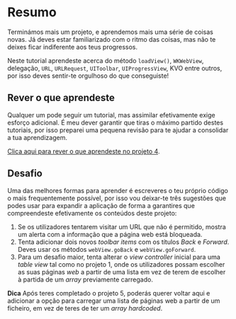 # Resumo

<!-- YOUTUBE: V0srN0ym4mA -->

Terminámos mais um projeto, e aprendemos mais uma série de coisas novas. Já deves estar familiarizado com o ritmo das coisas, mas não te deixes ficar indiferente aos teus progressos.

Neste tutorial aprendeste acerca do método `loadView()`, `WKWebView`, delegação, `URL`, `URLRequest`, `UIToolbar`, `UIProgressView`, KVO entre outros, por isso deves sentir-te orgulhoso do que conseguiste!


## Rever o que aprendeste

Qualquer um pode seguir um tutorial, mas assimilar efetivamente exige esforço adicional. É meu dever garantir que tiras o máximo partido destes tutoriais, por isso preparei uma pequena revisão para te ajudar a consolidar a tua aprendizagem.

[Clica aqui para rever o que aprendeste no projeto 4](/review/hws/project-4-easy-browser).

## Desafio

Uma das melhores formas para aprender é escreveres o teu próprio código o mais frequentemente possível, por isso vou deixar-te três sugestões que podes usar para expandir a aplicação de forma a  garantires que compreendeste efetivamente os conteúdos deste projeto:

1. Se os utilizadores tentarem visitar um URL que não é permitido, mostra um alerta com a informação que a página web está bloqueada.
2. Tenta adicionar dois novos *toolbar items* com os títulos *Back* e *Forward*. Deves usar os métodos `webView.goBack` e `webView.goForward`.
3. Para um desafio maior, tenta alterar o *view controller* inicial para uma *table view* tal como no projeto 1, onde os utilizadores possam escolher as suas páginas *web* a partir de uma lista em vez de terem de escolher à partida de um *array* previamente carregado.

**Dica** Após teres completado o projeto 5, poderás querer voltar aqui e adicionar a opção para carregar uma lista de páginas web a partir de um ficheiro, em vez de teres de ter um *array hardcoded*. 

